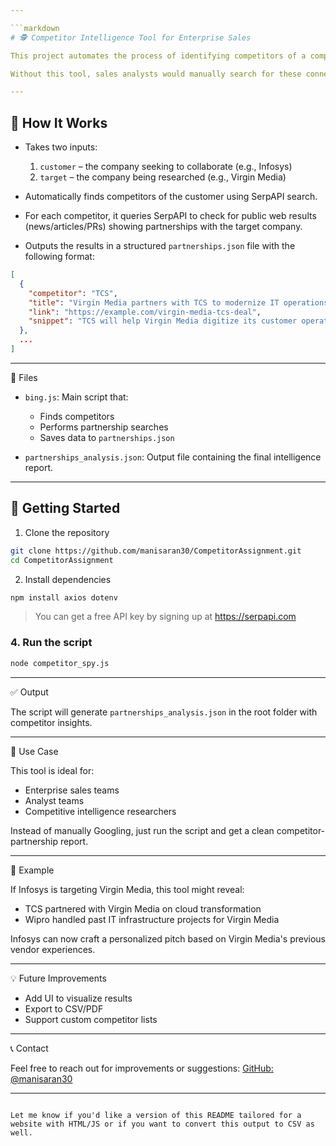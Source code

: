 ```yaml
---

```markdown
# 🕵️ Competitor Intelligence Tool for Enterprise Sales

This project automates the process of identifying competitors of a company (e.g., Infosys) that have existing or past partnerships with a target company (e.g., Virgin Media). 

Without this tool, sales analysts would manually search for these connections, read articles, and compile results. This tool uses SerpAPI and Node.js to streamline that process, saving time and improving accuracy.

---
```


## 🔧 How It Works

- Takes two inputs:  
  1. `customer` – the company seeking to collaborate (e.g., Infosys)  
  2. `target` – the company being researched (e.g., Virgin Media)

- Automatically finds competitors of the customer using SerpAPI search.

- For each competitor, it queries SerpAPI to check for public web results (news/articles/PRs) showing partnerships with the target company.

- Outputs the results in a structured `partnerships.json` file with the following format:

```json
[
  {
    "competitor": "TCS",
    "title": "Virgin Media partners with TCS to modernize IT operations",
    "link": "https://example.com/virgin-media-tcs-deal",
    "snippet": "TCS will help Virgin Media digitize its customer operations through a new 3-year contract..."
  },
  ...
]
```

---

📁 Files

- `bing.js`: Main script that:
  - Finds competitors
  - Performs partnership searches
  - Saves data to `partnerships.json`

- `partnerships_analysis.json`: Output file containing the final intelligence report.

---

## 🚀 Getting Started

1. Clone the repository

```bash
git clone https://github.com/manisaran30/CompetitorAssignment.git
cd CompetitorAssignment
```

2. Install dependencies

```bash
npm install axios dotenv
```


> You can get a free API key by signing up at https://serpapi.com

### 4. Run the script

```bash
node competitor_spy.js
```

---

✅ Output

The script will generate `partnerships_analysis.json` in the root folder with competitor insights.

---

📌 Use Case

This tool is ideal for:
- Enterprise sales teams
- Analyst teams
- Competitive intelligence researchers

Instead of manually Googling, just run the script and get a clean competitor-partnership report.

---

🧠 Example

If Infosys is targeting Virgin Media, this tool might reveal:

- TCS partnered with Virgin Media on cloud transformation
- Wipro handled past IT infrastructure projects for Virgin Media

Infosys can now craft a personalized pitch based on Virgin Media's previous vendor experiences.

---

💡 Future Improvements

- Add UI to visualize results
- Export to CSV/PDF
- Support custom competitor lists

---

📞 Contact

Feel free to reach out for improvements or suggestions:
[GitHub: @manisaran30](https://github.com/manisaran30)

---

```

Let me know if you'd like a version of this README tailored for a website with HTML/JS or if you want to convert this output to CSV as well.
